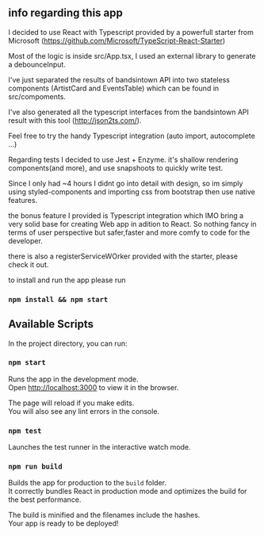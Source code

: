 ## info regarding this app

I decided to use React with Typescript provided by a powerfull starter from Microsoft (https://github.com/Microsoft/TypeScript-React-Starter)

Most of the logic is inside src/App.tsx, I used an external library to generate a debounceInput.

I've just separated the results of bandsintown API into two stateless components (ArtistCard and EventsTable) which can be found in src/compoments.

I've also generated all the typescript interfaces from the bandsintown API result with this tool (http://json2ts.com/).

Feel free to try the handy Typescript integration (auto import, autocomplete ...)

Regarding tests I decided to use Jest + Enzyme. it's shallow rendering components(and more), and use snapshoots to quickly write test.

Since I only had ~4 hours I didnt go into detail with design, so im simply using styled-components and importing css from bootstrap then use native features.

the bonus feature I provided is Typescript integration which IMO bring a very solid base for creating Web app in adition to React. So nothing fancy in terms of user perspective but safer,faster and more comfy to code for the developer.

there is also a registerServiceWOrker provided with the starter, please check it out.

to install and run the app please run

### `npm install && npm start`

## Available Scripts

In the project directory, you can run:

### `npm start`

Runs the app in the development mode.<br>
Open [http://localhost:3000](http://localhost:3000) to view it in the browser.

The page will reload if you make edits.<br>
You will also see any lint errors in the console.

### `npm test`

Launches the test runner in the interactive watch mode.<br>

### `npm run build`

Builds the app for production to the `build` folder.<br>
It correctly bundles React in production mode and optimizes the build for the best performance.

The build is minified and the filenames include the hashes.<br>
Your app is ready to be deployed!
